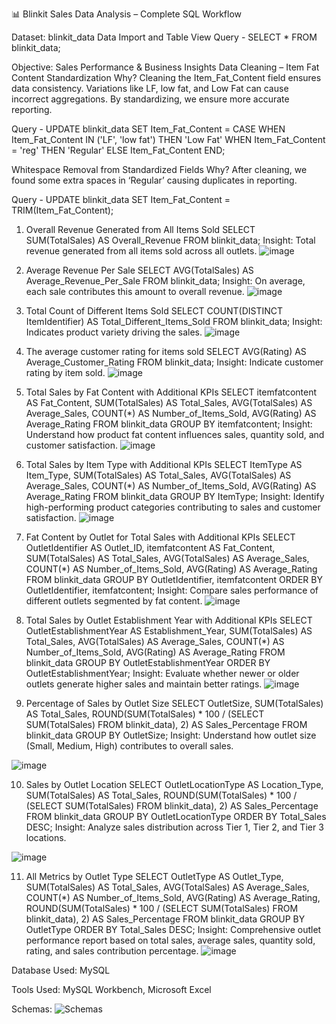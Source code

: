 📊 Blinkit Sales Data Analysis – Complete SQL Workflow

Dataset: blinkit_data
Data Import and Table View
Query -
SELECT * FROM blinkit_data;

Objective: Sales Performance & Business Insights
Data Cleaning – Item Fat Content Standardization
Why?
Cleaning the Item_Fat_Content field ensures data consistency. Variations like LF, low fat, and Low Fat can cause incorrect aggregations. By standardizing, we ensure more accurate reporting.

Query -
UPDATE blinkit_data
SET Item_Fat_Content = 
    CASE 
        WHEN Item_Fat_Content IN ('LF', 'low fat') THEN 'Low Fat'
        WHEN Item_Fat_Content = 'reg' THEN 'Regular'
        ELSE Item_Fat_Content
    END;

Whitespace Removal from Standardized Fields
Why?
After cleaning, we found some extra spaces in ‘Regular’ causing duplicates in reporting.

Query - 
UPDATE blinkit_data
SET Item_Fat_Content = TRIM(Item_Fat_Content);

1. Overall Revenue Generated from All Items Sold
SELECT SUM(TotalSales) AS Overall_Revenue
FROM blinkit_data;
Insight: Total revenue generated from all items sold across all outlets.    ![image](https://github.com/user-attachments/assets/1b844dad-1f20-43e2-85b9-2a029c4fb0d0)

2. Average Revenue Per Sale
SELECT AVG(TotalSales) AS Average_Revenue_Per_Sale
FROM blinkit_data;
Insight: On average, each sale contributes this amount to overall revenue.    ![image](https://github.com/user-attachments/assets/9197ef79-2114-45d1-a0b1-019e45ce37e9)

3. Total Count of Different Items Sold
SELECT COUNT(DISTINCT ItemIdentifier) AS Total_Different_Items_Sold
FROM blinkit_data;
Insight: Indicates product variety driving the sales.    ![image](https://github.com/user-attachments/assets/a1eeb89e-c868-4155-8588-a3a3e47163a1)

4. The average customer rating for items sold
SELECT 
    AVG(Rating) AS Average_Customer_Rating
FROM 
    blinkit_data;
 Insight: Indicate customer rating by item sold.    ![image](https://github.com/user-attachments/assets/0ae813ac-8772-4de3-bd21-d7ec2bf8f991)


5. Total Sales by Fat Content with Additional KPIs
SELECT 
    itemfatcontent AS Fat_Content,
    SUM(TotalSales) AS Total_Sales,
    AVG(TotalSales) AS Average_Sales,
    COUNT(*) AS Number_of_Items_Sold,
    AVG(Rating) AS Average_Rating
FROM 
    blinkit_data
GROUP BY 
    itemfatcontent;
Insight: Understand how product fat content influences sales, quantity sold, and customer satisfaction.    ![image](https://github.com/user-attachments/assets/8a398044-09ca-4c5f-81d6-cea273147f1e)

6. Total Sales by Item Type with Additional KPIs
SELECT 
    ItemType AS Item_Type,
    SUM(TotalSales) AS Total_Sales,
    AVG(TotalSales) AS Average_Sales,
    COUNT(*) AS Number_of_Items_Sold,
    AVG(Rating) AS Average_Rating
FROM 
    blinkit_data
GROUP BY 
    ItemType;
Insight: Identify high-performing product categories contributing to sales and customer satisfaction.    ![image](https://github.com/user-attachments/assets/721684bb-8e2d-4dcf-b8d8-714989393e52)

7. Fat Content by Outlet for Total Sales with Additional KPIs
SELECT 
    OutletIdentifier AS Outlet_ID,
    itemfatcontent AS Fat_Content,
    SUM(TotalSales) AS Total_Sales,
    AVG(TotalSales) AS Average_Sales,
    COUNT(*) AS Number_of_Items_Sold,
    AVG(Rating) AS Average_Rating
FROM 
    blinkit_data
GROUP BY 
    OutletIdentifier, itemfatcontent
ORDER BY 
    OutletIdentifier, itemfatcontent;
Insight: Compare sales performance of different outlets segmented by fat content.    ![image](https://github.com/user-attachments/assets/785e16b1-1233-4af8-8db3-096463937402)

8. Total Sales by Outlet Establishment Year with Additional KPIs
SELECT 
    OutletEstablishmentYear AS Establishment_Year,
    SUM(TotalSales) AS Total_Sales,
    AVG(TotalSales) AS Average_Sales,
    COUNT(*) AS Number_of_Items_Sold,
    AVG(Rating) AS Average_Rating
FROM 
    blinkit_data
GROUP BY 
    OutletEstablishmentYear
ORDER BY 
    OutletEstablishmentYear;
Insight: Evaluate whether newer or older outlets generate higher sales and maintain better ratings.    ![image](https://github.com/user-attachments/assets/4de37372-7ece-4e2b-a49c-32b6fc46839a)


9. Percentage of Sales by Outlet Size
SELECT 
    OutletSize,
    SUM(TotalSales) AS Total_Sales,
    ROUND(SUM(TotalSales) * 100 / (SELECT SUM(TotalSales) FROM blinkit_data), 2) AS Sales_Percentage
FROM 
    blinkit_data
GROUP BY 
    OutletSize;
Insight: Understand how outlet size (Small, Medium, High) contributes to overall sales.

  ![image](https://github.com/user-attachments/assets/96a7465a-0007-4247-b577-e2d07ec4e9dc)

10. Sales by Outlet Location
SELECT 
    OutletLocationType AS Location_Type,
    SUM(TotalSales) AS Total_Sales,
    ROUND(SUM(TotalSales) * 100 / (SELECT SUM(TotalSales) FROM blinkit_data), 2) AS Sales_Percentage
FROM 
    blinkit_data
GROUP BY 
    OutletLocationType
ORDER BY 
    Total_Sales DESC;
Insight: Analyze sales distribution across Tier 1, Tier 2, and Tier 3 locations.

   ![image](https://github.com/user-attachments/assets/d8d53754-5de5-4a93-87c9-0f8cdce57e93)

11. All Metrics by Outlet Type
SELECT 
    OutletType AS Outlet_Type,
    SUM(TotalSales) AS Total_Sales,
    AVG(TotalSales) AS Average_Sales,
    COUNT(*) AS Number_of_Items_Sold,
    AVG(Rating) AS Average_Rating,
    ROUND(SUM(TotalSales) * 100 / (SELECT SUM(TotalSales) FROM blinkit_data), 2) AS Sales_Percentage
FROM 
    blinkit_data
GROUP BY 
    OutletType
ORDER BY 
    Total_Sales DESC;
Insight: Comprehensive outlet performance report based on total sales, average sales, quantity sold, rating, and sales contribution percentage.
![image](https://github.com/user-attachments/assets/ea446289-f1ad-4dec-878e-d7c7d989aacb)


Database Used: MySQL

Tools Used: MySQL Workbench, Microsoft Excel

Schemas:
     ![Schemas](https://github.com/user-attachments/assets/9ac30af9-9b15-4821-9a74-684049ffbba4)
